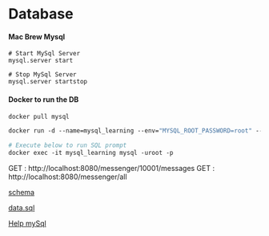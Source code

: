 # Database

#### Mac Brew Mysql
```shell script
# Start MySql Server
mysql.server start

# Stop MySql Server
mysql.server startstop
```
 
#### Docker to run the DB

```dockerfile
docker pull mysql

docker run -d --name=mysql_learning --env="MYSQL_ROOT_PASSWORD=root" --env="MYSQL_PASSWORD=root" -v /Users/nitin/Downloads/docker_data:/var/lib/mysql -p=3306:3306 mysql

# Execute below to run SQL prompt
docker exec -it mysql_learning mysql -uroot -p
```


GET : http://localhost:8080/messenger/10001/messages
GET : http://localhost:8080/messenger/all

[schema](https://github.com/nitinkc/messenger-spring-boot/blob/master/src/main/resources/schema.sql)

[data.sql](https://github.com/nitinkc/messenger-spring-boot/blob/master/src/main/resources/data.sql)

[Help mySql](https://walkingtechie.blogspot.com/2018/12/execute-schema-and-data-sql-on-startup-spring-boot.html)
